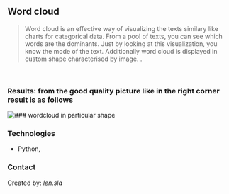 ## Word cloud 
> <p>Word cloud is an effective way of visualizing the texts similary like charts for categorical data. From a pool of texts, you can see which words are the dominants. Just by looking at this visualization, you know the mode of the text. Additionally word cloud is displayed in custom shape characterised by image. .<br>
<br>


### Results: from the good quality picture like in the right corner result is as follows

![### wordcloud in particular shape ](https://github.com/len-sla/word_cloud/blob/first/word-cloud.PNG)



### Technologies
* Python, 






### Contact
Created by: _len.sla_

